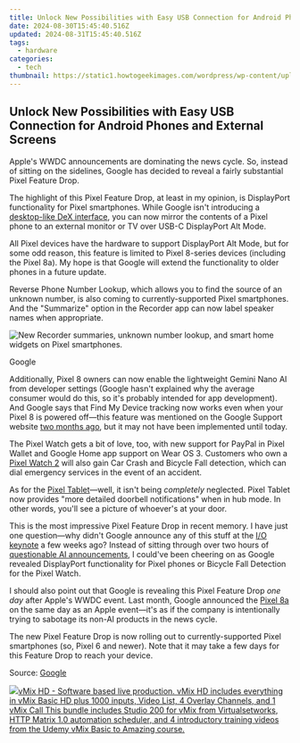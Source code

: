 ```yaml
---
title: Unlock New Possibilities with Easy USB Connection for Android Phones and External Screens
date: 2024-08-30T15:45:40.516Z
updated: 2024-08-31T15:45:40.516Z
tags:
  - hardware
categories:
  - tech
thumbnail: https://static1.howtogeekimages.com/wordpress/wp-content/uploads/2024/06/27.jpg
---
```


## Unlock New Possibilities with Easy USB Connection for Android Phones and External Screens

Apple's WWDC announcements are dominating the news cycle. So, instead of sitting on the sidelines, Google has decided to reveal a fairly substantial Pixel Feature Drop.

 The highlight of this Pixel Feature Drop, at least in my opinion, is DisplayPort functionality for Pixel smartphones. While Google isn't introducing a [desktop-like DeX interface](https://youtube-video-recordings.techidaily.com/earning-strategies-for-successful-youtube-shorts-what-you-need-and-how-much-in-2024/), you can now mirror the contents of a Pixel phone to an external monitor or TV over USB-C DisplayPort Alt Mode.

 All Pixel devices have the hardware to support DisplayPort Alt Mode, but for some odd reason, this feature is limited to Pixel 8-series devices (including the Pixel 8a). My hope is that Google will extend the functionality to older phones in a future update.

 Reverse Phone Number Lookup, which allows you to find the source of an unknown number, is also coming to currently-supported Pixel smartphones. And the "Summarize" option in the Recorder app can now label speaker names when appropriate.

![New Recorder summaries, unknown number lookup, and smart home widgets on Pixel smartphones.](https://static1.howtogeekimages.com/wordpress/wp-content/uploads/2024/06/28.jpg) 

Google

 Additionally, Pixel 8 owners can now enable the lightweight Gemini Nano AI from developer settings (Google hasn't explained why the average consumer would do this, so it's probably intended for app development). And Google says that Find My Device tracking now works even when your Pixel 8 is powered off—this feature was mentioned on the Google Support website [two months ago](https://screen-mirroring-recording.techidaily.com/updated-easy-access-to-expert-tech-insights-for-2024/), but it may not have been implemented until today.

 The Pixel Watch gets a bit of love, too, with new support for PayPal in Pixel Wallet and Google Home app support on Wear OS 3\. Customers who own a [Pixel Watch 2](https://youtube-lab.techidaily.com/ractical-techniques-for-rapid-deletion-of-comments/) will also gain Car Crash and Bicycle Fall detection, which can dial emergency services in the event of an accident.

 As for the [Pixel Tablet](https://howto.techidaily.com/fix-app-not-available-in-your-country-play-store-problem-on-vivo-y100t-drfone-by-drfone-fix-android-problems-fix-android-problems/)—well, it isn't being _completely_ neglected. Pixel Tablet now provides "more detailed doorbell notifications" when in hub mode. In other words, you'll see a picture of whoever's at your door.

 This is the most impressive Pixel Feature Drop in recent memory. I have just one question—why didn't Google announce any of this stuff at the [I/O keynote](https://extra-support.techidaily.com/new-leveraging-picture-in-progressive-mode-on-chrome-across-platforms/) a few weeks ago? Instead of sitting through over two hours of [questionable AI announcements](https://on-screen-recording.techidaily.com/updated-the-easy-way-to-screen-record-your-ultimate-guide-on-mi-11/), I could've been cheering on as Google revealed DisplayPort functionality for Pixel phones or Bicycle Fall Detection for the Pixel Watch.

 I should also point out that Google is revealing this Pixel Feature Drop _one day_ after Apple's WWDC event. Last month, Google announced the [Pixel 8a](https://facebook-video-footage.techidaily.com/updated-in-2024-content-creation-evolution-studio-vs-innovative-beta/) on the same day as an Apple event—it's as if the company is intentionally trying to sabotage its non-AI products in the news cycle.

 The new Pixel Feature Drop is now rolling out to currently-supported Pixel smartphones (so, Pixel 6 and newer). Note that it may take a few days for this Feature Drop to reach your device.

 Source: [Google](https://blog.google/products/pixel/pixel-feature-drop-june-2024/)

<ins class="adsbygoogle"
     style="display:block"
     data-ad-format="autorelaxed"
     data-ad-client="ca-pub-7571918770474297"
     data-ad-slot="1223367746"></ins>



<ins class="adsbygoogle"
     style="display:block"
     data-ad-client="ca-pub-7571918770474297"
     data-ad-slot="8358498916"
     data-ad-format="auto"
     data-full-width-responsive="true"></ins>



<!-- affiliate ads begin -->
<a href="https://secure.2checkout.com/order/checkout.php?PRODS=4718730&QTY=1&AFFILIATE=108875&CART=1"> <img src="https://secure.avangate.com/images/merchant/ce9a6fb2becc2d235e62b125e9260102/products/copy_vMixCallScreenshot1-large.jpg" border="0">vMix HD - Software based live production. vMix HD includes everything in vMix Basic HD plus 1000 inputs, Video List, 4 Overlay Channels, and 1 vMix Call 
This bundle includes Studio 200 for vMix from Virtualsetworks, HTTP Matrix 1.0 automation scheduler, and 4 introductory training videos from the Udemy vMix Basic to Amazing course. </a>
<!-- affiliate ads end -->